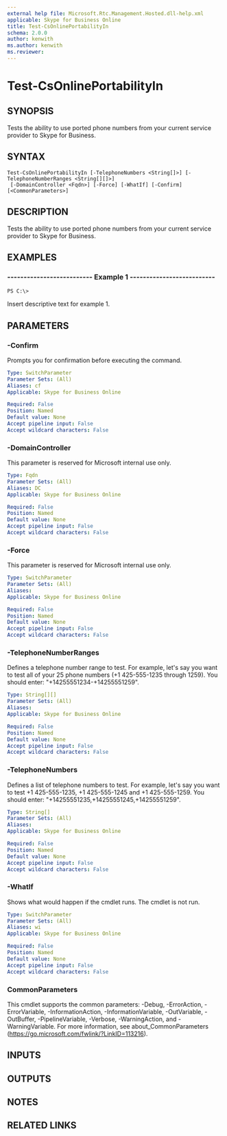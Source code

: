 ```yaml
---
external help file: Microsoft.Rtc.Management.Hosted.dll-help.xml 
applicable: Skype for Business Online
title: Test-CsOnlinePortabilityIn
schema: 2.0.0
author: kenwith
ms.author: kenwith
ms.reviewer:
---
```


# Test-CsOnlinePortabilityIn

## SYNOPSIS
Tests the ability to use ported phone numbers from your current service provider to Skype for Business.

## SYNTAX

```
Test-CsOnlinePortabilityIn [-TelephoneNumbers <String[]>] [-TelephoneNumberRanges <String[][]>]
 [-DomainController <Fqdn>] [-Force] [-WhatIf] [-Confirm] [<CommonParameters>]
```

## DESCRIPTION
Tests the ability to use ported phone numbers from your current service provider to Skype for Business.


## EXAMPLES

### -------------------------- Example 1 --------------------------
```
PS C:\> 
```

Insert descriptive text for example 1.


## PARAMETERS

### -Confirm
Prompts you for confirmation before executing the command.

```yaml
Type: SwitchParameter
Parameter Sets: (All)
Aliases: cf
Applicable: Skype for Business Online

Required: False
Position: Named
Default value: None
Accept pipeline input: False
Accept wildcard characters: False
```

### -DomainController
This parameter is reserved for Microsoft internal use only.

```yaml
Type: Fqdn
Parameter Sets: (All)
Aliases: DC
Applicable: Skype for Business Online

Required: False
Position: Named
Default value: None
Accept pipeline input: False
Accept wildcard characters: False
```

### -Force
This parameter is reserved for Microsoft internal use only.

```yaml
Type: SwitchParameter
Parameter Sets: (All)
Aliases: 
Applicable: Skype for Business Online

Required: False
Position: Named
Default value: None
Accept pipeline input: False
Accept wildcard characters: False
```

### -TelephoneNumberRanges
Defines a telephone number range to test. For example, let's say you want to test all of your 25 phone numbers (+1 425-555-1235 through 1259). You should enter: "+14255551234-+14255551259".

```yaml
Type: String[][]
Parameter Sets: (All)
Aliases: 
Applicable: Skype for Business Online

Required: False
Position: Named
Default value: None
Accept pipeline input: False
Accept wildcard characters: False
```

### -TelephoneNumbers
Defines a list of telephone numbers to test. For example, let's say you want to test +1 425-555-1235, +1 425-555-1245 and +1 425-555-1259. You should enter: "+14255551235,+14255551245,+14255551259".

```yaml
Type: String[]
Parameter Sets: (All)
Aliases: 
Applicable: Skype for Business Online

Required: False
Position: Named
Default value: None
Accept pipeline input: False
Accept wildcard characters: False
```

### -WhatIf
Shows what would happen if the cmdlet runs. The cmdlet is not run.

```yaml
Type: SwitchParameter
Parameter Sets: (All)
Aliases: wi
Applicable: Skype for Business Online

Required: False
Position: Named
Default value: None
Accept pipeline input: False
Accept wildcard characters: False
```

### CommonParameters
This cmdlet supports the common parameters: -Debug, -ErrorAction, -ErrorVariable, -InformationAction, -InformationVariable, -OutVariable, -OutBuffer, -PipelineVariable, -Verbose, -WarningAction, and -WarningVariable. For more information, see about_CommonParameters (https://go.microsoft.com/fwlink/?LinkID=113216).

## INPUTS

## OUTPUTS

## NOTES

## RELATED LINKS


